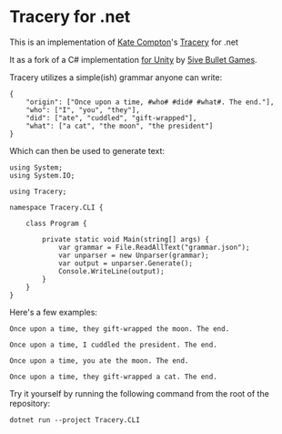 # Tracery for .net

This is an implementation of [Kate Compton](https://twitter.com/galaxykate)'s [Tracery](http://tracery.io/) for .net

It as a fork of a C# implementation [for Unity](https://assetstore.unity.com/packages/tools/input-management/tracery-100911) by [5ive Bullet Games](https://twitter.com/5ivebullets).

Tracery utilizes a simple(ish) grammar anyone can write:

    {
        "origin": ["Once upon a time, #who# #did# #what#. The end."],
        "who": ["I", "you", "they"],
        "did": ["ate", "cuddled", "gift-wrapped"],
        "what": ["a cat", "the moon", "the president"]
    }

Which can then be used to generate text:

    using System;
    using System.IO;

    using Tracery;

    namespace Tracery.CLI {

        class Program {

            private static void Main(string[] args) {
                var grammar = File.ReadAllText("grammar.json");
                var unparser = new Unparser(grammar);
                var output = unparser.Generate();
                Console.WriteLine(output);
            }
        }
    }

Here's a few examples:

    Once upon a time, they gift-wrapped the moon. The end.

    Once upon a time, I cuddled the president. The end.

    Once upon a time, you ate the moon. The end.

    Once upon a time, they gift-wrapped a cat. The end.

Try it yourself by running the following command from the root of the repository:

    dotnet run --project Tracery.CLI